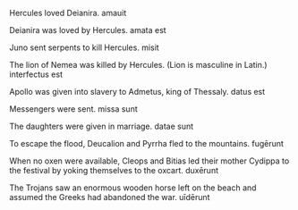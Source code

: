 Hercules loved Deianira. amauit

Deianira was loved by Hercules. amata est 

Juno sent serpents to kill Hercules. misit

The lion of Nemea was killed by Hercules. (Lion is masculine in Latin.) interfectus est

Apollo was given into slavery to Admetus, king of Thessaly. datus est

Messengers were sent. missa sunt 

The daughters were given in marriage. datae sunt 

To escape the flood, Deucalion and Pyrrha fled to the mountains. fugērunt 

When no oxen were available, Cleops and Bitias led their mother Cydippa to the festival by yoking themselves to the oxcart. duxērunt 

The Trojans saw an enormous wooden horse left on the beach and assumed the Greeks had abandoned the war. uīdērunt 
